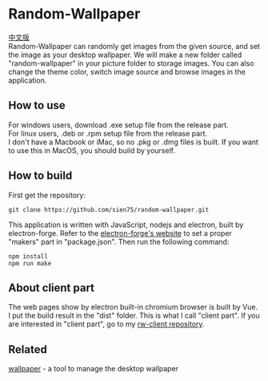 # Random-Wallpaper
[中文版](https://gitee.com/sien75/random-wallpaper)   
Random-Wallpaper can randomly get images from the given source, and set the image as your desktop wallpaper.
We will make a new folder called "random-wallpaper" in your picture folder to storage images.
You can also change the theme color, switch image source and browse images in the application.
## How to use
For windows users, download .exe setup file from the release part.   
For linux users, .deb or .rpm setup file from the release part.   
I don't have a Macbook or iMac, so no .pkg or .dmg files is built.
If you want to use this in MacOS, you should build by yourself.
## How to build
First get the repository:
```
git clone https://github.com/sien75/random-wallpaper.git
```
This application is written with JavaScript, nodejs and electron, built by electron-forge.
Refer to the [electron-forge's website](https://electronforge.io) to set a proper "makers" part in "package.json".
Then run the following command:
```
npm install
npm run make
```
## About client part
The web pages show by electron built-in chromium browser is built by Vue.
I put the build result in the "dist" folder.
This is what I call "client part".
If you are interested in "client part", go to my [rw-client repository](https://github.com/sien75/rw-client).
## Related
[wallpaper](https://github.com/sindresorhus/wallpaper) - a tool to manage the desktop wallpaper